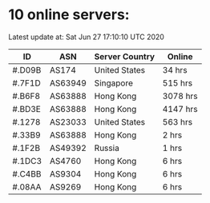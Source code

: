 # 10 online servers:

Latest update at: Sat Jun 27 17:10:10 UTC 2020

| ID | ASN | Server Country | Online |
| -- | --- | -------------- | ------ |
| #.D09B | AS174 | United States | 34 hrs |
| #.7F1D | AS63949 | Singapore | 515 hrs |
| #.B6F8 | AS63888 | Hong Kong | 3078 hrs |
| #.BD3E | AS63888 | Hong Kong | 4147 hrs |
| #.1278 | AS23033 | United States | 563 hrs |
| #.33B9 | AS63888 | Hong Kong | 2 hrs |
| #.1F2B | AS49392 | Russia | 1 hrs |
| #.1DC3 | AS4760 | Hong Kong | 6 hrs |
| #.C4BB | AS9304 | Hong Kong | 6 hrs |
| #.08AA | AS9269 | Hong Kong | 6 hrs |

